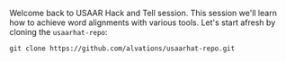 Welcome back to USAAR Hack and Tell session. This session we'll learn how to achieve word alignments with various tools. Let's start afresh by cloning the `usaarhat-repo`:

```
git clone https://github.com/alvations/usaarhat-repo.git
```


